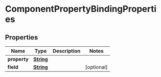 

# ComponentPropertyBindingProperties


## Properties

| Name | Type | Description | Notes |
|------------ | ------------- | ------------- | -------------|
|**property** | [**String**](String.md) |  |  |
|**field** | [**String**](String.md) |  |  [optional] |



